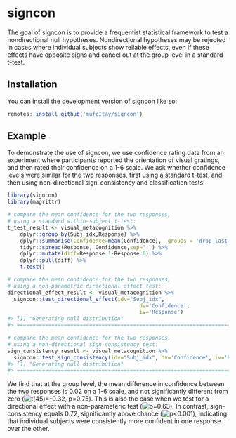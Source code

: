 
<!-- README.md is generated from README.Rmd. Please edit that file -->

# signcon

<!-- badges: start -->
<!-- badges: end -->

The goal of signcon is to provide a frequentist statistical framework
to test a nondirectional null hypotheses. Nondirectional hypotheses may
be rejected in cases where individual subjects show reliable effects,
even if these effects have opposite signs and cancel out at the group
level in a standard t-test.

## Installation

You can install the development version of signcon like so:

``` r
remotes::install_github('mufcItay/signcon')
```

## Example

To demonstrate the use of signcon, we use confidence rating data from
an experiment where participants reported the orientation of visual
gratings, and then rated their confidence on a 1-6 scale. We ask whether
confidence levels were similar for the two responses, first using a
standard t-test, and then using non-directional sign-consistency and
classification tests:

``` r
library(signcon)
library(magrittr)

# compare the mean confidence for the two responses, 
# using a standard within-subject t-test:
t_test_result <- visual_metacognition %>%
    dplyr::group_by(Subj_idx,Response) %>%
    dplyr::summarise(Confidence=mean(Confidence), .groups = 'drop_last') %>%
    tidyr::spread(Response, Confidence,sep='.') %>%
    dplyr::mutate(diff=Response.1-Response.0) %>%
    dplyr::pull(diff) %>%
    t.test()

# compare the mean confidence for the two responses, 
# using a non-parametric directional effect test: 
directional_effect_result <- visual_metacognition %>% 
  signcon::test_directional_effect(idv="Subj_idx", 
                                          dv='Confidence', 
                                          iv='Response')
#> [1] "Generating null distribution"
#> ================================================================================

# compare the mean confidence for the two responses, 
# using a non-directional sign-consistency test:
sign_consistency_result <- visual_metacognition %>% 
  signcon::test_sign_consistency(idv="Subj_idx", dv='Confidence', iv='Response')
#> [1] "Generating null distribution"
#> ================================================================================
```

We find that at the group level, the mean difference in confidence
between the two responses is 0.02 on a 1-6 scale, and not significantly
different from zero
(![t(45)=-0.32, p=0.75](https://latex.codecogs.com/png.image?%5Cdpi%7B110%7D&space;%5Cbg_white&space;t%2845%29%3D-0.32%2C%20p%3D0.75 "t(45)=-0.32, p=0.75")).
This is also the case when we test for a directional effect with a
non-parameteric test
(![p=0.63](https://latex.codecogs.com/png.image?%5Cdpi%7B110%7D&space;%5Cbg_white&space;p%3D0.63 "p=0.63")).
In contrast, sign-consistency equals 0.72, significantly above chance
(![p\<0.001](https://latex.codecogs.com/png.image?%5Cdpi%7B110%7D&space;%5Cbg_white&space;p%3C0.001 "p<0.001")),
indicating that individual subjects were consistently more confident in
one response over the other.
